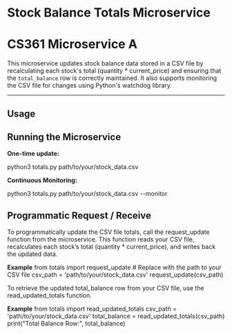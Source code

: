 # Stock Balance Totals Microservice
# CS361 Microservice A

This microservice updates stock balance data stored in a CSV file by recalculating each stock's total (quantity * current_price) and ensuring that the `total_balance` row is correctly maintained. It also supports monitoring the CSV file for changes using Python's watchdog library.

---


## Usage

## Running the Microservice

**One-time update:**

python3 totals.py path/to/your/stock_data.csv

**Continuous Monitoring:**

python3 totals.py path/to/your/stock_data.csv --monitor


## Programmatic Request / Receive

To programmatically update the CSV file totals, call the request_update function from the microservice. This function reads your CSV file, recalculates each stock’s total (quantity * current_price), and writes back the updated data.

**Example**
    from totals import request_update
    # Replace with the path to your CSV file
    csv_path = 'path/to/your/stock_data.csv'
    request_update(csv_path)

To retrieve the updated total_balance row from your CSV file, use the read_updated_totals function.

**Example**
    from totals import read_updated_totals
    csv_path = 'path/to/your/stock_data.csv'
    total_balance = read_updated_totals(csv_path)
    print("Total Balance Row:", total_balance)
